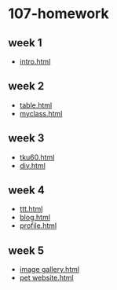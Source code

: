 # 107-homework
## week 1
* [intro.html](https://yabi0923.github.io/107-homework/w01/intro.html)

## week 2
* [table.html](https://yabi0923.github.io/107-homework/w02/table.html)
* [myclass.html](https://yabi0923.github.io/107-homework/w02/myclass.html)

## week 3
* [tku60.html](https://yabi0923.github.io/107-homework/w03/tku60.html)
* [div.html](https://yabi0923.github.io/107-homework/w03/div.html)

## week 4
* [ttt.html](https://yabi0923.github.io/107-homework/w04/ttt.html)
* [blog.html](https://yabi0923.github.io/107-homework/w04/blog.html)
* [profile.html](https://yabi0923.github.io/107-homework/w04/profile.html)

## week 5
* [image gallery.html](https://yabi0923.github.io/107-homework/w05/imagegallery.html)
* [pet website.html](https://yabi0923.github.io/107-homework/w05/petwebsite.html)

<!--stackedit_data:
eyJoaXN0b3J5IjpbMjExMDEzMjI5OCwtNDQyMzc3OTU2LDEzNT
k2NDExNDZdfQ==
-->